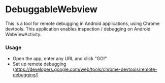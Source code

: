 # DebuggableWebview

This is a tool for remote debugging in Android applications, using Chrome devtools.
This application enables inspection / debugging on Android WebViewActivity.

### Usage
* Open the app, enter any URL and click "GO!"
* Set up remote debugging (https://developers.google.com/web/tools/chrome-devtools/remote-debugging/)

